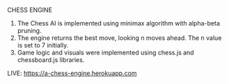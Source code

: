 CHESS ENGINE

1. The Chess AI is implemented using minimax algorithm with alpha-beta pruning. 
2. The engine returns the best move, looking n moves ahead. The n value is set to 7 initially. 
3. Game logic and visuals were implemented using chess.js and chessboard.js libraries.

LIVE: https://a-chess-engine.herokuapp.com 

